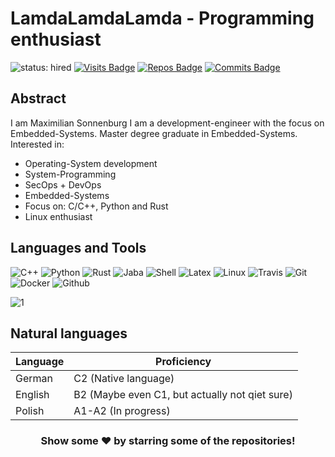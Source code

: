 # LamdaLamdaLamda - Programming enthusiast
![status: hired](https://img.shields.io/badge/status-hired-brightgreen)
[![Visits Badge](https://badges.pufler.dev/visits/LamdaLamdaLamda/LamdaLamdaLamda)](https://badges.pufler.dev)
[![Repos Badge](https://badges.pufler.dev/repos/LamdaLamdaLamda)](https://badges.pufler.dev)
[![Commits Badge](https://badges.pufler.dev/commits/monthly/LamdaLamdaLamda)](https://badges.pufler.dev)


## Abstract

I am Maximilian Sonnenburg I am a development-engineer with the focus on Embedded-Systems. Master degree graduate in Embedded-Systems. Interested in:

- Operating-System development
- System-Programming 
- SecOps + DevOps
- Embedded-Systems
- Focus on: C/C++, Python and Rust
- Linux enthusiast

## Languages and Tools

![C++](https://img.shields.io/badge/-C++-black?style=round-square&logo=c)
![Python](https://img.shields.io/badge/-Python-black?style=round-square&logo=Python)
![Rust](https://img.shields.io/badge/-rust-black?style=round-square&logo=rust)
![Jaba](https://img.shields.io/badge/-java-black?style=round-square&logo=java)
![Shell](https://img.shields.io/badge/-shell-black?style=round-square&logo=shell)
![Latex](https://img.shields.io/badge/-latex-black?style=round-square&logo=latex)
![Linux](https://img.shields.io/badge/-linux-black?style=round-square&logo=linux)
![Travis](https://img.shields.io/badge/-travis-black?style=round-square&logo=travis)
![Git](https://img.shields.io/badge/-Git-black?style=round-square&logo=git)
![Docker](https://img.shields.io/badge/-docker-black?style=round-square&logo=docker)
![Github](https://img.shields.io/badge/-github-black?style=round-square&logo=github)


![1](https://github-readme-stats.vercel.app/api/top-langs/?username=LamdaLamdaLamda&theme=blue-green)


## Natural languages

| Language      | Proficiency                                                               |
| ------------- | ------------------------------------------------------------------------- |
| German  | C2 (Native language)
| English | B2 (Maybe even C1, but actually not qiet sure)                 
| Polish  | A1-A2 (In progress)


<div align="center">

### Show some ❤️ by starring some of the repositories!

<!--
**LamdaLamdaLamda/LamdaLamdaLamda** is a ✨ _special_ ✨ repository because its `README.md` (this file) appears on your GitHub profile.

Here are some ideas to get you started:

- 🔭 I’m currently working on ...
- 🌱 I’m currently learning ...
- 👯 I’m looking to collaborate on ...
- 🤔 I’m looking for help with ...
- 💬 Ask me about ...
- 📫 How to reach me: ...
- 😄 Pronouns: ...
- ⚡ Fun fact: ...
-->
